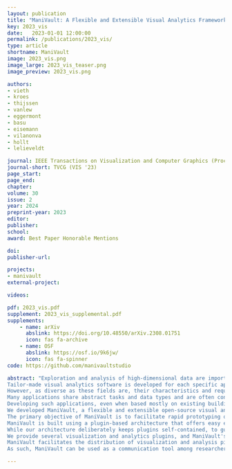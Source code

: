 ```yaml
---
layout: publication
title: "ManiVault: A Flexible and Extensible Visual Analytics Framework for High-Dimensional Data"
key: 2023_vis
date:   2023-01-01 12:00:00
permalink: /publications/2023_vis/
type: article
shortname: ManiVault
image: 2023_vis.png
image_large: 2023_vis_teaser.png
image_preview: 2023_vis.png

authors:
- vieth
- kroes
- thijssen
- vanlew
- eggermont
- basu
- eisemann
- vilanonva
- hollt
- lelieveldt

journal: IEEE Transactions on Visualization and Computer Graphics (Proceedings of IEEE VIS 2023)
journal-short: TVCG (VIS '23)
page_start: 
page_end: 
chapter:
volume: 30
issue: 2
year: 2024
preprint-year: 2023
editor:
publisher:
school:
award: Best Paper Honorable Mentions

doi:
publisher-url:

projects:
- manivault
external-project:

videos:

pdf: 2023_vis.pdf
supplement: 2023_vis_supplemental.pdf
supplements:
    - name: arXiv
      abslink: https://doi.org/10.48550/arXiv.2308.01751
      icon: fas fa-archive
    - name: OSF
      abslink: https://osf.io/9k6jw/
      icon: fas fa-spinner
code: https://github.com/manivaultstudio

abstract: "Exploration and analysis of high-dimensional data are important tasks in many fields that produce large and complex data, like the financial sector, systems biology, or cultural heritage.
Tailor-made visual analytics software is developed for each specific application, limiting their applicability in other fields.
However, as diverse as these fields are, their characteristics and requirements for data analysis are conceptually similar.
Many applications share abstract tasks and data types and are often constructed with similar building blocks.
Developing such applications, even when based mostly on existing building blocks, requires significant engineering efforts.
We developed ManiVault, a flexible and extensible open-source visual analytics framework for analyzing high-dimensional data. 
The primary objective of ManiVault is to facilitate rapid prototyping of visual analytics workflows for visualization software developers and practitioners alike.
ManiVault is built using a plugin-based architecture that offers easy extensibility.
While our architecture deliberately keeps plugins self-contained, to guarantee maximum flexibility and re-usability, we have designed and implemented a messaging API for tight integration and linking of modules to support common visual analytics design patterns.
We provide several visualization and analytics plugins, and ManiVault's API makes the integration of new plugins easy for developers. 
ManiVault facilitates the distribution of visualization and analysis pipelines and results for practitioners, through saving and reproducing complete application states.
As such, ManiVault can be used as a communication tool among researchers to discuss workflows and results."

---
```


